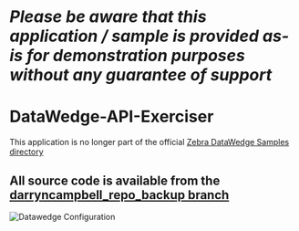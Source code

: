 *Please be aware that this application / sample is provided as-is for demonstration purposes without any guarantee of support*
=========================================================

# DataWedge-API-Exerciser

This application is no longer part of the official [Zebra DataWedge Samples directory](https://github.com/Zebra/samples-datawedge/tree/master/DataWedge-API-Exerciser)

## All source code is available from the [darryncampbell_repo_backup branch](https://github.com/darryncampbell/DataWedge-API-Exerciser/tree/darryncampbell_repo_backup)

![Datawedge Configuration](https://raw.githubusercontent.com/darryncampbell/DataWedge-API-Exerciser/darryncampbell_repo_backup/screenshots/api-exerciser.png?raw=true)
